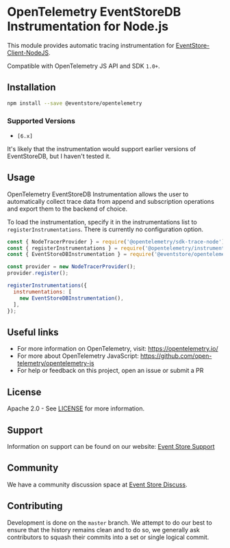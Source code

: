 # OpenTelemetry EventStoreDB Instrumentation for Node.js

This module provides automatic tracing instrumentation for [EventStore-Client-NodeJS].

Compatible with OpenTelemetry JS API and SDK `1.0+`.

## Installation

```bash
npm install --save @eventstore/opentelemetry
```

### Supported Versions

- `[6.x]`

It's likely that the instrumentation would support earlier versions of EventStoreDB, but I haven't tested it.

## Usage

OpenTelemetry EventStoreDB Instrumentation allows the user to automatically collect trace data from append and subscription operations and export them to the backend of choice.

To load the instrumentation, specify it in the instrumentations list to `registerInstrumentations`. There is currently no configuration option.

```javascript
const { NodeTracerProvider } = require('@opentelemetry/sdk-trace-node');
const { registerInstrumentations } = require('@opentelemetry/instrumentation');
const { EventStoreDBInstrumentation } = require('@eventstore/opentelemetry');

const provider = new NodeTracerProvider();
provider.register();

registerInstrumentations({
  instrumentations: [
    new EventStoreDBInstrumentation(),
  ],
});
```

## Useful links

- For more information on OpenTelemetry, visit: <https://opentelemetry.io/>
- For more about OpenTelemetry JavaScript: <https://github.com/open-telemetry/opentelemetry-js>
- For help or feedback on this project, open an issue or submit a PR

## License

Apache 2.0 - See [LICENSE] for more information.

[LICENSE]: https://opensource.org/licenses/Apache-2.0
[EventStore-Client-NodeJS]: https://github.com/EventStore/EventStore-Client-NodeJS
[Event Store Support]: https://eventstore.com/support/
[event store discuss]: https://discuss.eventstore.com/

## Support

Information on support can be found on our website: [Event Store Support]

## Community

We have a community discussion space at [Event Store Discuss].

## Contributing

Development is done on the `master` branch. We attempt to do our best to ensure that the history remains clean and to do so, we generally ask contributors to squash their commits into a set or single logical commit.